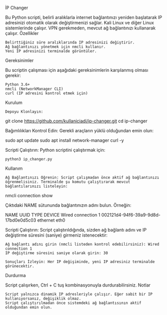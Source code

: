 İP Changer

Bu Python scripti, belirli aralıklarla internet bağlantınızı yeniden başlatarak IP adresinizi otomatik olarak değiştirmenizi sağlar. Kali Linux ve diğer Linux sistemlerinde çalışır. VPN gerekmeden, mevcut ağ bağlantınızı kullanarak çalışır.
Özellikler

    Belirttiğiniz süre aralıklarında IP adresinizi değiştirir.
    Ağ bağlantınızı yönetmek için nmcli kullanır.
    Yeni IP adresinizi terminalde görüntüler.

Gereksinimler

Bu scriptin çalışması için aşağıdaki gereksinimlerin karşılanmış olması gerekir:

    Python 3.6+
    nmcli (NetworkManager CLI)
    curl (IP adresini kontrol etmek için)

Kurulum

    Depoyu Klonlayın:

git clone https://github.com/kullaniciadi/ip-changer.git
cd ip-changer

Bağımlılıkları Kontrol Edin: Gerekli araçların yüklü olduğundan emin olun:

sudo apt update
sudo apt install network-manager curl -y

Scripti Çalıştırın: Python scriptini çalıştırmak için:

    python3 ip_changer.py

Kullanım

    Ağ Bağlantınızı Öğrenin: Script çalışmadan önce aktif ağ bağlantınızı öğrenmelisiniz. Terminalde şu komutu çalıştırarak mevcut bağlantılarınızı listeleyin:

nmcli connection show

Çıktıdaki NAME sütununda bağlantınızın adını bulun. Örneğin:

NAME                UUID                                  TYPE      DEVICE
Wired connection 1  002121d4-94f6-39a9-9d8d-17bd0e0d5c03  ethernet  eth0

Scripti Çalıştırın: Script çalıştırıldığında, sizden ağ bağlantı adını ve IP değiştirme süresini (saniye) girmeniz istenecektir:

    Ağ bağlantı adını girin (nmcli listeden kontrol edebilirsiniz): Wired connection 1
    IP değiştirme süresini saniye olarak girin: 30

    Sonuçları İzleyin: Her IP değişiminde, yeni IP adresiniz terminalde görünecektir.

Durdurma

Script çalışırken, Ctrl + C tuş kombinasyonuyla durdurabilirsiniz.
Notlar

    Script yalnızca dinamik IP adresleriyle çalışır. Eğer sabit bir IP kullanıyorsanız, değişiklik olmaz.
    Script çalıştırılmadan önce sistemdeki ağ bağlantısının aktif olduğundan emin olun.

